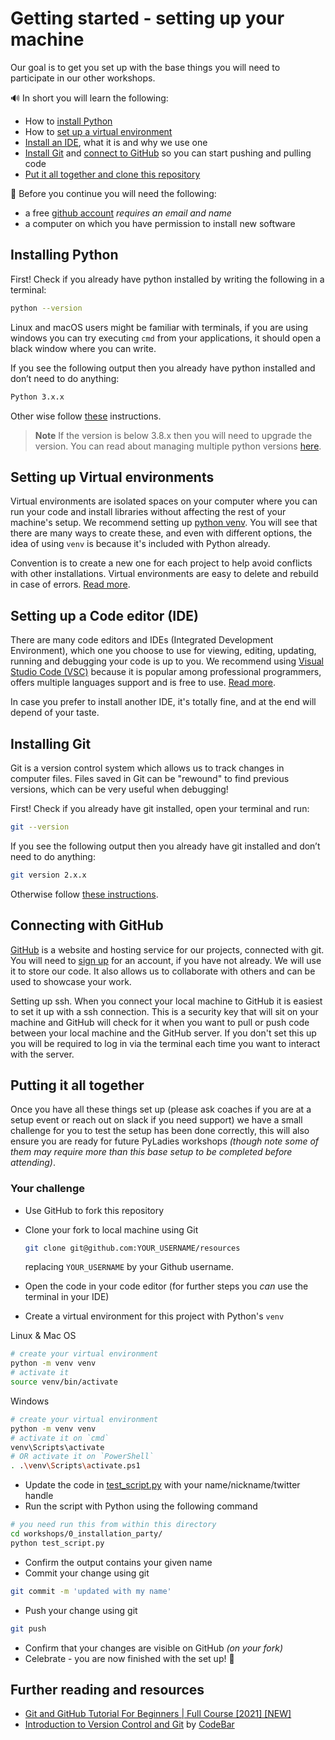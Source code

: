 # Getting started - setting up your machine

Our goal is to get you set up with the base things you will need to participate in our other workshops.

🔊 In short you will learn the following:

- How to [install Python](#installing-python)
- How to [set up a virtual environment](#setting-up-virtual-environments)
- [Install an IDE](#setting-up-a-code-editor-ide), what it is and why we use one
- [Install Git](#installing-git) and [connect to GitHub](#getting-started---setting-up-your-machine) so you can start pushing and pulling code
- [Put it all together and clone this repository](#putting-it-all-together)

🚨 Before you continue you will need the following:

- a free [github account](https://github.com/signup) *requires an email and name*
- a computer on which you have permission to install new software

## Installing Python

First!
Check if you already have python installed by writing the following in a terminal:

```sh
python --version
```

Linux and macOS users might be familiar with terminals, if you are using windows you
can try executing `cmd` from your applications, it should open a black window
where you can write.

If you see the following output then you already have python installed and don’t need to do anything:

```sh
Python 3.x.x
```

Other wise follow [these](https://tutorial.djangogirls.org/en/installation/#python) instructions.

> **Note**
> If the version is below 3.8.x then you will need to upgrade the version.
> You can read about managing multiple python versions [here](https://github.com/pyenv/pyenv#simple-python-version-management-pyenv).


## Setting up Virtual environments

Virtual environments are isolated spaces on your computer where you can run your code and install libraries without affecting the rest of your machine's setup. We recommend setting up [python venv](https://docs.python.org/3/library/venv.html). You will see that there are many ways to create these, and even with different options, the idea of using `venv` is because it's included with Python already.

Convention is to create a new one for each project to help avoid conflicts with other installations. Virtual environments are easy to delete and rebuild in case of errors. [Read more](https://realpython.com/python-virtual-environments-a-primer/).

## Setting up a Code editor (IDE)

There are many code editors and IDEs (Integrated Development Environment), which one you choose to use for viewing, editing, updating, running and debugging your code is up to you.
We recommend using [Visual Studio Code (VSC)](https://code.visualstudio.com) because it is popular among professional programmers, offers multiple languages support and is free to use. [Read more](https://realpython.com/python-ides-code-editors-guide/).

In case you prefer to install another IDE, it's totally fine, and at the end
will depend of your taste.

## Installing Git

Git is a version control system which allows us to track changes in computer files. Files saved in Git can be "rewound" to find previous versions, which can be very useful when debugging!

First!
Check if you already have git installed, open your terminal and run:

```sh
git --version
```

If you see the following output then you already have git installed and don’t need to do anything:

```sh
git version 2.x.x
```

Otherwise follow [these instructions](https://github.com/git-guides/install-git).

## Connecting with GitHub

[GitHub](https//github.com) is a website and hosting service for our projects, connected with git. You will need to [sign up](https://github.com/join) for an account, if you have not already. We will use it to store our code. It also allows us to collaborate with others and can be used to showcase your work.

Setting up ssh. When you connect your local machine to GitHub it is easiest to set it up with a ssh connection. This is a security key that will sit on your machine and GitHub will check for it when you want to pull or push code between your local machine and the GitHub server. If you don't set this up you will be required to log in via the terminal each time you want to interact with the server.

## Putting it all together

Once you have all these things set up (please ask coaches if you are at a setup event or reach out on slack if you need support) we have a small challenge for you to test the setup has been done correctly, this will also ensure you are ready for future PyLadies workshops *(though note some of them may require more than this base setup to be completed before attending)*.

### Your challenge

- Use GitHub to fork this repository
- Clone your fork to local machine using Git

  ```sh
  git clone git@github.com:YOUR_USERNAME/resources
  ```
  replacing `YOUR_USERNAME` by your Github username.
- Open the code in your code editor (for further steps you *can* use the terminal in your IDE)
- Create a virtual environment for this project with Python's `venv`

Linux & Mac OS
```sh
# create your virtual environment
python -m venv venv
# activate it
source venv/bin/activate

```

Windows
```sh
# create your virtual environment
python -m venv venv
# activate it on `cmd`
venv\Scripts\activate
# OR activate it on `PowerShell`
. .\venv\Scripts\activate.ps1
```
- Update the code in [test_script.py](README.md) with your name/nickname/twitter handle
- Run the script with Python using the following command

```sh
# you need run this from within this directory
cd workshops/0_installation_party/
python test_script.py
```
- Confirm the output contains your given name
- Commit your change using git

```sh
git commit -m 'updated with my name'
```
- Push your change using git

```sh
git push
```
- Confirm that your changes are visible on GitHub *(on your fork)*
- Celebrate - you are now finished with the set up! 🎉

## Further reading and resources

- [Git and GitHub Tutorial For Beginners | Full Course [2021] [NEW]](https://www.youtube.com/watch?v=3fUbBnN_H2c)
- [Introduction to Version Control and Git](http://tutorials.codebar.io/version-control/introduction/tutorial.html) by [CodeBar](https://codebar.io/)
